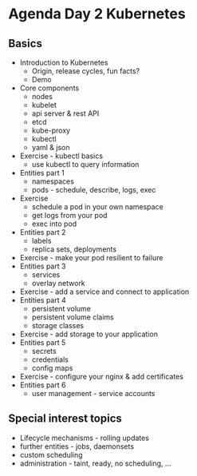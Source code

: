 # Agenda Day 2 Kubernetes

## Basics
* Introduction to Kubernetes
  * Origin, release cycles, fun facts?
  * Demo
* Core components
  * nodes
  * kubelet
  * api server & rest API
  * etcd
  * kube-proxy
  * kubectl
  * yaml & json
* Exercise - kubectl basics
  * use kubectl to query information
* Entities part 1
  * namespaces
  * pods - schedule, describe, logs, exec
* Exercise
  * schedule a pod in your own namespace
  * get logs from your pod
  * exec into pod
* Entities part 2
  * labels
  * replica sets, deployments
* Exercise - make your pod resilient to failure
* Entities part 3
  * services
  * overlay network
* Exercise - add a service and connect to application
* Entities part 4
  * persistent volume
  * persistent volume claims
  * storage classes
* Exercise - add storage to your application
* Entities part 5
  * secrets
  * credentials
  * config maps
* Exercise - configure your nginx & add certificates
* Entities part 6
  * user management - service accounts

## Special interest topics
* Lifecycle mechanisms - rolling updates
* further entities - jobs, daemonsets
* custom scheduling
* administration - taint, ready, no scheduling, ...
